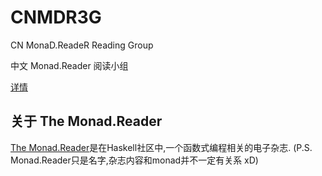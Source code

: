 # CNMDR3G
CN MonaD.ReadeR Reading Group

中文 Monad.Reader 阅读小组

 [详情](https://github.com/CNMDR3G/CNMDR3G/wiki)

## 关于 The Monad.Reader

[The Monad.Reader](https://themonadreader.wordpress.com/about/)是在Haskell社区中,一个函数式编程相关的电子杂志.
(P.S. Monad.Reader只是名字,杂志内容和monad并不一定有关系 xD)
